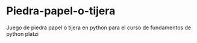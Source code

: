 # Piedra-papel-o-tijera
Juego de piedra papel o tijera en python para el curso de fundamentos de python platzi

